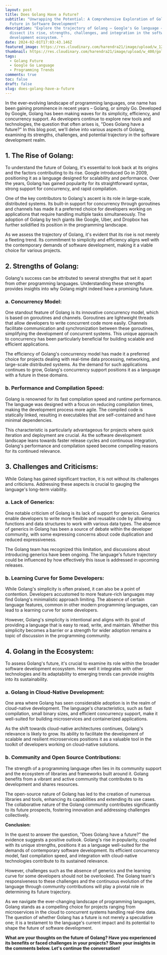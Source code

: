 ```yaml
---
layout: post
title: Does Golang Have a Future?
subtitle: "Unwrapping the Potential: A Comprehensive Exploration of Golang's
  Future in Software Development"
description: "Explore the trajectory of Golang – Google's Go language – as we
  dissect its rise, strengths, challenges, and integration in the software
  development ecosystem. "
date: 2024-02-01T17:03:43.146Z
featured_image: https://res.cloudinary.com/harendra21/image/upload/w_1200/golangwithexample/photo-1642367340318-96fdbc5d30f5_nocdm7.jpg
thumbnail: https://res.cloudinary.com/harendra21/image/upload/w_400/golangwithexample/photo-1642367340318-96fdbc5d30f5_nocdm7.jpg
tags:
  - Golang Future
  - Google Go Language
  - Programming Trends
comments: true
toc: false
draft: false
slug: does-golang-have-a-future
---
```

In the ever-evolving landscape of programming languages, one name has been gaining prominence in recent years – Golang, or simply Go. Developed by Google, Golang has been making waves for its simplicity, efficiency, and concurrency support. As developers continue to explore new tools and technologies, the question that often arises is, "Does Golang have a future?" In this blog post, we'll delve into various aspects of Golang, examining its strengths, challenges, and potential trajectory in the software development realm.

## 1. The Rise of Golang:

To understand the future of Golang, it's essential to look back at its origins and the factors contributing to its rise. Google introduced Go in 2009, positioning it as a language designed for scalability and performance. Over the years, Golang has gained popularity for its straightforward syntax, strong support for concurrency, and rapid compilation.

One of the key contributors to Golang's ascent is its role in large-scale, distributed systems. Its built-in support for concurrency through goroutines and channels has made it a preferred choice for developers working on applications that require handling multiple tasks simultaneously. The adoption of Golang by tech giants like Google, Uber, and Dropbox has further solidified its position in the programming landscape.

As we assess the trajectory of Golang, it's evident that its rise is not merely a fleeting trend. Its commitment to simplicity and efficiency aligns well with the contemporary demands of software development, making it a viable choice for various projects.

## 2. Strengths of Golang:

Golang's success can be attributed to several strengths that set it apart from other programming languages. Understanding these strengths provides insights into why Golang might indeed have a promising future.

### a. **Concurrency Model:**

One standout feature of Golang is its innovative concurrency model, which is based on goroutines and channels. Goroutines are lightweight threads that allow developers to write concurrent code more easily. Channels facilitate communication and synchronization between these goroutines, simplifying the development of concurrent systems. This unique approach to concurrency has been particularly beneficial for building scalable and efficient applications.

The efficiency of Golang's concurrency model has made it a preferred choice for projects dealing with real-time data processing, networking, and large-scale distributed systems. As the demand for such applications continues to grow, Golang's concurrency support positions it as a language with a future in these domains.

### b. **Performance and Compilation Speed:**

Golang is renowned for its fast compilation speed and runtime performance. The language was designed with a focus on reducing compilation times, making the development process more agile. The compiled code is statically linked, resulting in executables that are self-contained and have minimal dependencies.

This characteristic is particularly advantageous for projects where quick iteration and deployment are crucial. As the software development landscape leans towards faster release cycles and continuous integration, Golang's performance and compilation speed become compelling reasons for its continued relevance.

## 3. Challenges and Criticisms:

While Golang has gained significant traction, it is not without its challenges and criticisms. Addressing these aspects is crucial to gauging the language's long-term viability.

### a. **Lack of Generics:**

One notable criticism of Golang is its lack of support for generics. Generics enable developers to write more flexible and reusable code by allowing functions and data structures to work with various data types. The absence of generics in Golang has been a source of debate within the developer community, with some expressing concerns about code duplication and reduced expressiveness.

The Golang team has recognized this limitation, and discussions about introducing generics have been ongoing. The language's future trajectory could be influenced by how effectively this issue is addressed in upcoming releases.

### b. **Learning Curve for Some Developers:**

While Golang's simplicity is often praised, it can also be a point of contention. Developers accustomed to more feature-rich languages may find Golang's minimalistic approach limiting. The absence of certain language features, common in other modern programming languages, can lead to a learning curve for some developers.

However, Golang's simplicity is intentional and aligns with its goal of providing a language that is easy to read, write, and maintain. Whether this simplicity becomes a barrier or a strength for wider adoption remains a topic of discussion in the programming community.

## 4. Golang in the Ecosystem:

To assess Golang's future, it's crucial to examine its role within the broader software development ecosystem. How well it integrates with other technologies and its adaptability to emerging trends can provide insights into its sustainability.

### a. **Golang in Cloud-Native Development:**

One area where Golang has seen considerable adoption is in the realm of cloud-native development. The language's characteristics, such as fast compilation, small binary sizes, and efficient concurrency support, make it well-suited for building microservices and containerized applications.

As the shift towards cloud-native architectures continues, Golang's relevance is likely to grow. Its ability to facilitate the development of scalable and resilient microservices positions it as a valuable tool in the toolkit of developers working on cloud-native solutions.

### b. **Community and Open Source Contributions:**

The strength of a programming language often lies in its community support and the ecosystem of libraries and frameworks built around it. Golang benefits from a vibrant and active community that contributes to its development and shares resources.

The open-source nature of Golang has led to the creation of numerous libraries and tools, enhancing its capabilities and extending its use cases. The collaborative nature of the Golang community contributes significantly to its future prospects, fostering innovation and addressing challenges collectively.

**Conclusion:**

In the quest to answer the question, "Does Golang have a future?" the evidence suggests a positive outlook. Golang's rise in popularity, coupled with its unique strengths, positions it as a language well-suited for the demands of contemporary software development. Its efficient concurrency model, fast compilation speed, and integration with cloud-native technologies contribute to its sustained relevance.

However, challenges such as the absence of generics and the learning curve for some developers should not be overlooked. The Golang team's responsiveness to these challenges and the continuous evolution of the language through community contributions will play a pivotal role in determining its future trajectory.

As we navigate the ever-changing landscape of programming languages, Golang stands as a compelling choice for projects ranging from microservices in the cloud to concurrent systems handling real-time data. The question of whether Golang has a future is not merely a speculative one; it is a testament to the language's current impact and its potential to shape the future of software development.

**What are your thoughts on the future of Golang? Have you experienced its benefits or faced challenges in your projects? Share your insights in the comments below. Let's continue the conversation!**